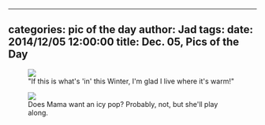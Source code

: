 
---
categories: pic of the day
author: Jad
tags: 
date: 2014/12/05 12:00:00
title: Dec. 05, Pics of the Day 
---

<figure>
<img src="/img/2014/12/05/img_20141205_132123633_medium.jpg" />
<figcaption>"If this is what's 'in' this Winter, I'm glad I live where it's warm!"</figcaption>
</figure>

<figure>
<img src="/img/2014/12/05/img_20141205_165819333_medium.jpg" />
<figcaption>Does Mama want an icy pop?  Probably, not, but she'll play along.</figcaption>
</figure>
